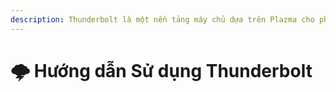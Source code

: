 ```yaml
---
description: Thunderbolt là một nền tảng máy chủ dựa trên Plazma cho phép người dùng trải nghiệm các bản vá thử nghiệm dưới dạng Flavor.
---
```


# 🌩️ Hướng dẫn Sử dụng Thunderbolt
